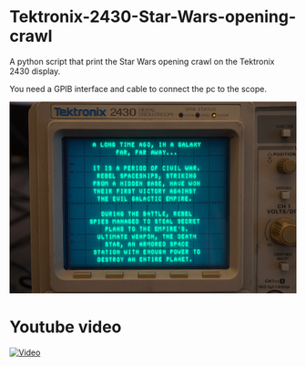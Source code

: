 # Tektronix-2430-Star-Wars-opening-crawl
A python script that print the Star Wars opening crawl on the Tektronix 2430 display.

You need a GPIB interface and cable to connect the pc to the scope.

![TekImage](https://raw.githubusercontent.com/bigjohnson/bigjohnson.github.io/master/Tektronix-2430-Star-Wars-opening-crawl/tekwars.jpg)

# Youtube video

[![Video](https://i9.ytimg.com/vi/aNhXs6ffWJo/mq2.jpg?sqp=CLzr0qMG-oaymwEmCMACELQB8quKqQMa8AEB-AHUBoAC4AOKAgwIABABGHIgTCg3MA8=&rs=AOn4CLCJJG16cMJNIE7BLCCqgrnzpY0gfw)](https://youtu.be/aNhXs6ffWJo)
